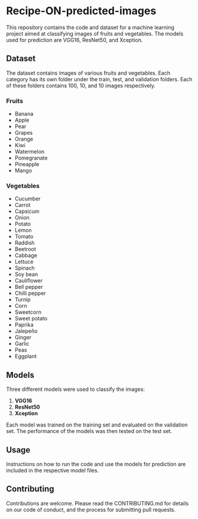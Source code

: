 # Recipe-ON-predicted-images

This repository contains the code and dataset for a machine learning project aimed at classifying images of fruits and vegetables. The models used for prediction are VGG16, ResNet50, and Xception.

## Dataset

The dataset contains images of various fruits and vegetables. Each category has its own folder under the train, test, and validation folders. Each of these folders contains 100, 10, and 10 images respectively.

### Fruits
- Banana
- Apple
- Pear
- Grapes
- Orange
- Kiwi
- Watermelon
- Pomegranate
- Pineapple
- Mango

### Vegetables
- Cucumber
- Carrot
- Capsicum
- Onion
- Potato
- Lemon
- Tomato
- Raddish
- Beetroot
- Cabbage
- Lettuce
- Spinach
- Soy bean
- Cauliflower
- Bell pepper
- Chilli pepper
- Turnip
- Corn
- Sweetcorn
- Sweet potato
- Paprika
- Jalepeño
- Ginger
- Garlic
- Peas
- Eggplant

## Models

Three different models were used to classify the images:

1. **VGG16**
2. **ResNet50**
3. **Xception**

Each model was trained on the training set and evaluated on the validation set. The performance of the models was then tested on the test set.

## Usage

Instructions on how to run the code and use the models for prediction are included in the respective model files.

## Contributing

Contributions are welcome. Please read the CONTRIBUTING.md for details on our code of conduct, and the process for submitting pull requests.

